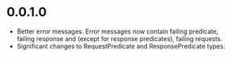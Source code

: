# 0.0.1.0

- Better error messages. Error messages now contain failing predicate, failing
response and (except for response predicates), failing requests.
- Significant changes to RequestPredicate and ResponsePredicate types.
